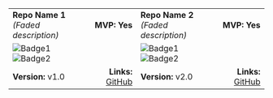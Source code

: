 <table>
  <tr>
    <td><strong>Repo Name 1</strong><br><em>(Faded description)</em></td>
    <td style="text-align: right;"><strong>MVP:</strong> <strong>Yes</strong></td> <!-- Align MVP to the right -->
    <td><strong>Repo Name 2</strong><br><em>(Faded description)</em></td>
    <td style="text-align: right;"><strong>MVP:</strong> <strong>Yes</strong></td> <!-- Align MVP to the right -->
  </tr>
  <tr>
    <td>
      <img src="https://img.shields.io/badge/Status-Active-brightgreen" alt="Badge1"> 
      <img src="https://img.shields.io/badge/Tests-Passing-green" alt="Badge2">
    </td>
    <td>&nbsp;&nbsp;&nbsp;</td> <!-- Added space between columns -->
    <td>
      <img src="https://img.shields.io/badge/Status-Active-brightgreen" alt="Badge1"> 
      <img src="https://img.shields.io/badge/Tests-Passing-green" alt="Badge2">
    </td>
    <td>&nbsp;&nbsp;&nbsp;</td> <!-- Added space between columns -->
  </tr>
  <tr>
    <td><strong>Version:</strong> v1.0</td>
    <td style="text-align: right;"><strong>Links:</strong> <a href="https://github.com">GitHub</a></td> <!-- Align Links to the right -->
    <td><strong>Version:</strong> v2.0</td>
    <td style="text-align: right;"><strong>Links:</strong> <a href="https://github.com">GitHub</a></td> <!-- Align Links to the right -->
  </tr>
</table>
